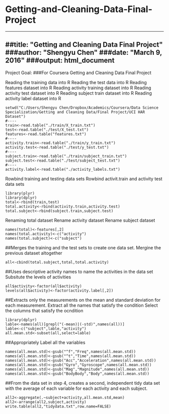 # Getting-and-Cleaning-Data-Final-Project

---
##title: "Getting and Cleaning Data Final Project"
###author: "Shengyu Chen"
###date: "March 9, 2016"
###output: html_document
---

Project Goal:
###For Coursera Getting and Cleaning Data Final Project

Reading the training data into R
Reading the test data into R
Reading features dataset into R
Reading activity training dataset into R
Reading activity test dataset into R
Reading subject train dataset into R
Reading activity label dataset into R
```{r}
setwd("C:/Users/Shengyu Chen/Dropbox/Academics/Coursera/Data Science Specialization/Getting and Cleaning Data/Final Project/UCI HAR Dataset")
#----
train<-read.table("./train/X_train.txt")
test<-read.table("./test/X_test.txt")
features<-read.table("features.txt")
#----
activity.train<-read.table("./train/y_train.txt")
activity.test<-read.table("./test/y_test.txt")
#----
subject.train<-read.table("./train/subject_train.txt")
subject.test<-read.table("./test/subject_test.txt")
#----
activity.label<-read.table("./activity_labels.txt")
```

Rowbind training and testing data sets
Rowbind activit.train and activity test data sets

```{r}
library(plyr)
library(dplyr)
total<-rbind(train,test)
total.activity<-rbind(activity.train,activity.test)
total.subject<-rbind(subject.train,subject.test)
```


Renaming total dataset
Rename activity dataset
Rename subject dataset

```{r}
names(total)<-features[,2]
names(total.activity)<-c("activity")
names(total.subject)<-c("subject")
```

##Merges the training and the test sets to create one data set.
Mergine the previous dataset altogether 
```{r}
all<-cbind(total.subject,total,total.activity)
```

##Uses descriptive activity names to name the activities in the data set
Subsitute the levels of activities
```{r}
all$activity<-factor(all$activity)
levels(all$activity)<-factor(activity.label[,2])
```

##Extracts only the measurements on the mean and standard deviation for each measurement.
Extract all the names that satisfy the condition
Select the columns that satisfy the ocndition 
```{r}
library(dplyr)
lable<-names(all)[grepl("(-mean)|(-std)",names(all))]
lable<-c("subject",lable,"activity")
all.mean.std<-subset(all,select=lable)
```


##Appropriately Label all the variables 
```{r}
names(all.mean.std)<-gsub("^f","Freq",names(all.mean.std))
names(all.mean.std)<-gsub("^t","Time",names(all.mean.std))
names(all.mean.std)<-gsub("Acc","Acceleration",names(all.mean.std))
names(all.mean.std)<-gsub("Gyro","Gyroscope",names(all.mean.std))
names(all.mean.std)<-gsub("Mag","Magnitude",names(all.mean.std))
names(all.mean.std)<-gsub("BodyBody","Body",names(all.mean.std))
```

##From the data set in step 4, creates a second, independent tidy data set with the average of each variable for each activity and each subject.

```{r}
all2<-aggregate(.~subject+activity,all.mean.std,mean)
all2<-arrange(all2,subject,activity)
write.table(all2,"tidydata.txt",row.name=FALSE)
```

